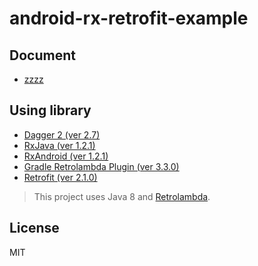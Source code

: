 # android-rx-retrofit-example

## Document

- [zzzz](http://qiita.com/hkusu/items/64a9435e1613e4c20ba7)

## Using library

- [Dagger 2 (ver 2.7)](https://github.com/google/dagger)
- [RxJava (ver 1.2.1)](https://github.com/ReactiveX/RxJava)
- [RxAndroid (ver 1.2.1)](https://github.com/ReactiveX/RxAndroid)
- [Gradle Retrolambda Plugin (ver 3.3.0)](https://github.com/evant/gradle-retrolambda)
- [Retrofit (ver 2.1.0)](https://square.github.io/retrofit/)

> This project uses Java 8 and [Retrolambda](https://github.com/orfjackal/retrolambda).

## License

MIT
